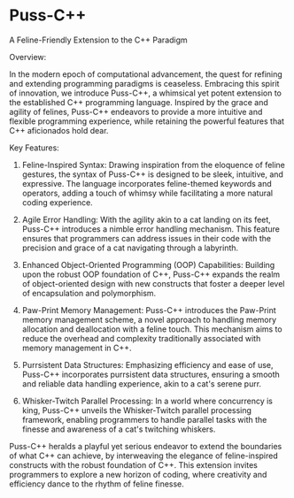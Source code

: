 # Puss-C++
A Feline-Friendly Extension to the C++ Paradigm


Overview:

In the modern epoch of computational advancement, the quest for refining and extending programming paradigms is ceaseless. Embracing this spirit of innovation, we introduce Puss-C++, a whimsical yet potent extension to the established C++ programming language. Inspired by the grace and agility of felines, Puss-C++ endeavors to provide a more intuitive and flexible programming experience, while retaining the powerful features that C++ aficionados hold dear.

Key Features:

1. Feline-Inspired Syntax:
   Drawing inspiration from the eloquence of feline gestures, the syntax of Puss-C++ is designed to be sleek, intuitive, and expressive. The language incorporates feline-themed keywords and operators, adding a touch of whimsy while facilitating a more natural coding experience.

2. Agile Error Handling:
   With the agility akin to a cat landing on its feet, Puss-C++ introduces a nimble error handling mechanism. This feature ensures that programmers can address issues in their code with the precision and grace of a cat navigating through a labyrinth.

3. Enhanced Object-Oriented Programming (OOP) Capabilities:
   Building upon the robust OOP foundation of C++, Puss-C++ expands the realm of object-oriented design with new constructs that foster a deeper level of encapsulation and polymorphism.

4. Paw-Print Memory Management:
   Puss-C++ introduces the Paw-Print memory management scheme, a novel approach to handling memory allocation and deallocation with a feline touch. This mechanism aims to reduce the overhead and complexity traditionally associated with memory management in C++.

5. Purrsistent Data Structures:
   Emphasizing efficiency and ease of use, Puss-C++ incorporates purrsistent data structures, ensuring a smooth and reliable data handling experience, akin to a cat's serene purr.

6. Whisker-Twitch Parallel Processing:
   In a world where concurrency is king, Puss-C++ unveils the Whisker-Twitch parallel processing framework, enabling programmers to handle parallel tasks with the finesse and awareness of a cat's twitching whiskers.

Puss-C++ heralds a playful yet serious endeavor to extend the boundaries of what C++ can achieve, by interweaving the elegance of feline-inspired constructs with the robust foundation of C++. This extension invites programmers to explore a new horizon of coding, where creativity and efficiency dance to the rhythm of feline finesse.
